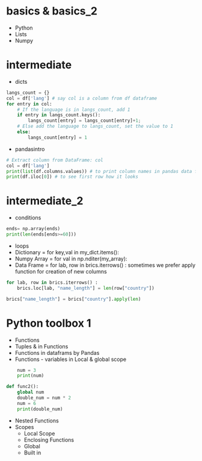 # basics & basics_2
- Python
- Lists
- Numpy

# intermediate 
- dicts
``` python
langs_count = {}
col = df['lang'] # say col is a column from df dataframe
for entry in col:
    # If the language is in langs_count, add 1
    if entry in langs_count.keys():
        langs_count[entry] = langs_count[entry]+1;
    # Else add the language to langs_count, set the value to 1
    else:
        langs_count[entry] = 1
```
- pandasintro
``` python
# Extract column from DataFrame: col
col = df['lang']
print(list(df.columns.values)) # to print column names in pandas data frame
print(df.iloc[0]) # to see first row how it looks
```

# intermediate_2
- conditions
``` python
ends= np.array(ends)
print(len(ends[ends>=60]))
```
- loops
- Dictionary = for key,val in my_dict.items():
- Numpy Array = for val in np.nditer(my_array):
- Data Frame = for lab, row in brics.iterrows() :
sometimes we prefer apply function for creation of new columns
``` python 
for lab, row in brics.iterrows() :
    brics.loc[lab, "name_length"] = len(row["country"])

brics["name_length"] = brics["country"].apply(len) 
```

# Python toolbox 1
- Functions
- Tuples & in Functions
- Functions in dataframs by Pandas
- Functions - variables in Local & global scope
``` python def func1():
    num = 3
    print(num)

def func2():
    global num
    double_num = num * 2
    num = 6
    print(double_num) 
```
- Nested Functions
- Scopes
    - Local Scope
    - Enclosing Functions
    - Global
    - Built in


    
